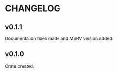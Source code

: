 # CHANGELOG

## v0.1.1

Documentation fixes made and MSRV version added.

## v0.1.0

Crate created.
